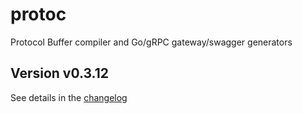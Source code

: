 # protoc
Protocol Buffer compiler and Go/gRPC gateway/swagger generators

## Version v0.3.12

See details in the [changelog](docs/CHANGELOG.md)
